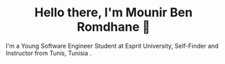<h1 align="center">
  Hello there, I'm Mounir Ben Romdhane 👋
</h1>

I'm a Young Software Engineer Student at Esprit University, Self-Finder and Instructor from Tunis, Tunisia . 

<!--
**Mounir-Ben-Romdhane/Mounir-Ben-Romdhane** is a ✨ _special_ ✨ repository because its `README.md` (this file) appears on your GitHub profile.

Here are some ideas to get you started:

- 🔭 I’m currently working on ...
- 🌱 I’m currently learning ...
- 👯 I’m looking to collaborate on ...
- 🤔 I’m looking for help with ...
- 💬 Ask me about ...
- 📫 How to reach me: ...
- 😄 Pronouns: ...
- ⚡ Fun fact: ...
-->
